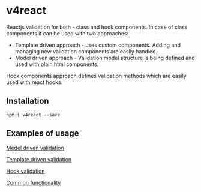 # v4react
Reactjs validation for both - class and hook components. In case of class components it can be used with two approaches:
  * Template driven approach - uses custom components. Adding and managing new validation components are easily handled.
  * Model driven approach - Validation model structure is being defined and used with plain html components.

Hook components approach defines validation methods which are easily used with react hooks.

## Installation
`npm i v4react --save`

## Examples of usage

[Medel driven validation](./examples/MODEL.md)

[Template driven validation](./examples/TEMPLATE.md)

[Hook validation](./examples/HOOK.md)

[Common functionality](./examples/COMMON.md)